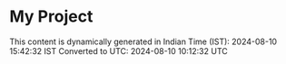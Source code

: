 # My Project

This content is dynamically generated in Indian Time (IST): 2024-08-10 15:42:32 IST
Converted to UTC: 2024-08-10 10:12:32 UTC
